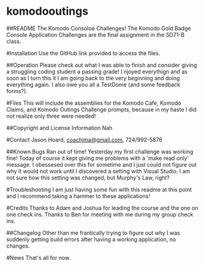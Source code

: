 # komodooutings
##README The Komodo Consoloe Challenges!
The Komodo Gold Badge Console Application Challenges are the final assignment in the SD71-B class.

#Installation
Use the GitHub link provided to access the files.

##Operation
Please check out what I was able to finish and consider giving a struggling coding student a passing grade! I njoyed everythign and as soon as I turn this it I am going back to the very beginning and doing everything again. I also owe you all a TestDome (and some feedback forms?). 

#Files
This will include the assemblies for the Komodo Cafe, Komodo Claims, and Komodo Outings Challenge prompts, because in my haste I did not realize only three were needed!

##Copyright and License Information
Nah

#Contact 
Jason Hoard, coachjma@gmail.com, 724/992-5876

##Known Bugs
Ran out of time!
Yesterday my first challenge was working fine! Today of course it kept giving me problems with a 'make read only' message. I obessesed over this for sometime and I just could not figure out why it would not work until I discovered a setting with Visual Studio. I am not sure how this setting was changed, but Murphy's Law, right? 

#Troubleshooting
I am just having some fun with this readme at this point and I recommend taking a hammer to these applications!

#Credits
Thanks to Adam and Joshua for leading the course and the one on one check ins. Thanks to Ben for meeting with me during my group check ins.

##Changelog
Other than me frantically trying to figure out why I was suddenly getting build errors after having a working application, no changes.

#News
That's all for now. 



